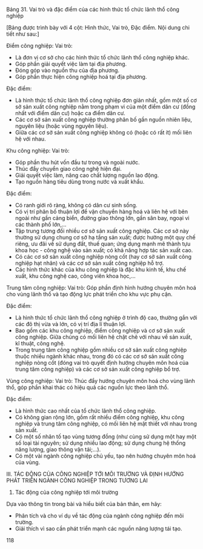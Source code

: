 Bảng 31. Vai trò và đặc điểm của các hình thức tổ chức lãnh thổ công nghiệp

[Bảng được trình bày với 4 cột: Hình thức, Vai trò, Đặc điểm. Nội dung chi tiết như sau:]

Điểm công nghiệp:
Vai trò:
- Là đơn vị cơ sở cho các hình thức tổ chức lãnh thổ công nghiệp khác.
- Góp phần giải quyết việc làm tại địa phương.
- Đóng góp vào nguồn thu của địa phương.
- Góp phần thực hiện công nghiệp hoá tại địa phương.

Đặc điểm:
- Là hình thức tổ chức lãnh thổ công nghiệp đơn giản nhất, gồm một số cơ sở sản xuất công nghiệp nằm trong phạm vi của một điểm dân cư (đồng nhất với điểm dân cư) hoặc ca điểm dân cư.
- Các cơ sở sản xuất công nghiệp thường phân bố gần nguồn nhiên liệu, nguyên liệu (hoặc vùng nguyên liệu).
- Giữa các cơ sở sản xuất công nghiệp không có (hoặc có rất ít) mối liên hệ với nhau.

Khu công nghiệp:
Vai trò:
- Góp phần thu hút vốn đầu tư trong và ngoài nước.
- Thúc đẩy chuyển giao công nghệ hiện đại.
- Giải quyết việc làm, nâng cao chất lượng nguồn lao động.
- Tạo nguồn hàng tiêu dùng trong nước và xuất khẩu.

Đặc điểm:
- Có ranh giới rõ ràng, không có dân cư sinh sống.
- Có vị trí phân bố thuận lợi để vận chuyển hàng hoá và liên hệ với bên ngoài như gần cảng biển, đường giao thông lớn, gần sân bay, ngoại vi các thành phố lớn,...
- Tập trung tương đối nhiều cơ sở sản xuất công nghiệp. Các cơ sở này thường sử dụng chung cơ sở hạ tầng sản xuất; được hưởng một quy chế riêng, ưu đãi về sử dụng đất, thuế quan; ứng dụng mạnh mẽ thành tựu khoa học - công nghệ vào sản xuất; có khả năng hợp tác sản xuất cao.
- Có các cơ sở sản xuất công nghiệp nòng cốt (hay cơ sở sản xuất công nghiệp hạt nhân) và các cơ sở sản xuất công nghiệp hỗ trợ.
- Các hình thức khác của khu công nghiệp là đặc khu kinh tế, khu chế xuất, khu công nghệ cao, công viên khoa học,...

Trung tâm công nghiệp:
Vai trò:
Góp phần định hình hướng chuyên môn hoá cho vùng lãnh thổ và tạo động lực phát triển cho khu vực phụ cận.

Đặc điểm:
- Là hình thức tổ chức lãnh thổ công nghiệp ở trình độ cao, thường gắn với các đô thị vừa và lớn, có vị trí địa lí thuận lợi.
- Bao gồm các khu công nghiệp, điểm công nghiệp và cơ sở sản xuất công nghiệp. Giữa chúng có mối liên hệ chặt chẽ với nhau về sản xuất, kĩ thuật, công nghệ.
- Trong trung tâm công nghiệp gồm nhiều cơ sở sản xuất công nghiệp thuộc nhiều ngành khác nhau, trong đó có các cơ sở sản xuất công nghiệp nòng cốt (đóng vai trò quyết định hướng chuyên môn hoá của trung tâm công nghiệp) và các cơ sở sản xuất công nghiệp bổ trợ.

Vùng công nghiệp:
Vai trò:
Thúc đẩy hướng chuyên môn hoá cho vùng lãnh thổ, góp phần khai thác có hiệu quả các nguồn lực theo lãnh thổ.

Đặc điểm:
- Là hình thức cao nhất của tổ chức lãnh thổ công nghiệp.
- Có không gian rộng lớn, gồm rất nhiều điểm công nghiệp, khu công nghiệp và trung tâm công nghiệp, có mối liên hệ mật thiết với nhau trong sản xuất.
- Có một số nhân tố tạo vùng tương đồng (như cùng sử dụng một hay một số loại tài nguyên; sử dụng nhiều lao động; sử dụng chung hệ thống năng lượng, giao thông vận tải;...).
- Có một vài ngành công nghiệp chủ yếu, tạo nên hướng chuyên môn hoá của vùng.

III. TÁC ĐỘNG CỦA CÔNG NGHIỆP TỚI MÔI TRƯỜNG VÀ ĐỊNH HƯỚNG PHÁT TRIỂN NGÀNH CÔNG NGHIỆP TRONG TƯƠNG LAI

1. Tác động của công nghiệp tới môi trường

Dựa vào thông tin trong bài và hiểu biết của bản thân, em hãy:
- Phân tích và cho ví dụ về tác động của ngành công nghiệp đến môi trường.
- Giải thích vì sao cần phát triển mạnh các nguồn năng lượng tái tạo.

118